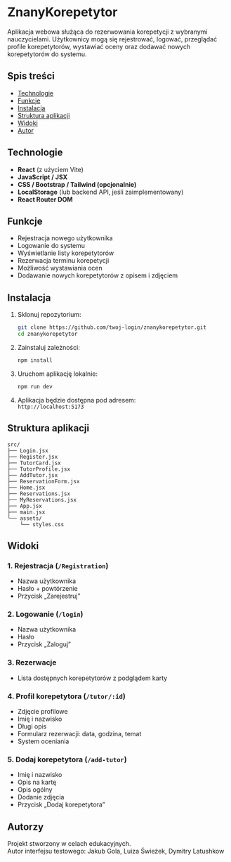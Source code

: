 # ZnanyKorepetytor

Aplikacja webowa służąca do rezerwowania korepetycji z wybranymi nauczycielami. Użytkownicy mogą się rejestrować, logować, przeglądać profile korepetytorów, wystawiać oceny oraz dodawać nowych korepetytorów do systemu.

## Spis treści
- [Technologie](#technologie)
- [Funkcje](#funkcje)
- [Instalacja](#instalacja)
- [Struktura aplikacji](#struktura-aplikacji)
- [Widoki](#widoki)
- [Autor](#autorzy)

## Technologie

- **React** (z użyciem Vite)
- **JavaScript / JSX**
- **CSS / Bootstrap / Tailwind (opcjonalnie)**
- **LocalStorage** (lub backend API, jeśli zaimplementowany)
- **React Router DOM**

## Funkcje

- Rejestracja nowego użytkownika
- Logowanie do systemu
- Wyświetlanie listy korepetytorów
- Rezerwacja terminu korepetycji
- Możliwość wystawiania ocen
- Dodawanie nowych korepetytorów z opisem i zdjęciem

## Instalacja

1. Sklonuj repozytorium:
   ```bash
   git clone https://github.com/twoj-login/znanykorepetytor.git
   cd znanykorepetytor
   ```

2. Zainstaluj zależności:
   ```bash
   npm install
   ```

3. Uruchom aplikację lokalnie:
   ```bash
   npm run dev
   ```

4. Aplikacja będzie dostępna pod adresem:  
   `http://localhost:5173`

## Struktura aplikacji

```
src/
├── Login.jsx
├── Register.jsx
├── TutorCard.jsx
├── TutorProfile.jsx
├── AddTutor.jsx
├── ReservationForm.jsx
├── Home.jsx
├── Reservations.jsx
├── MyReservations.jsx
├── App.jsx
├── main.jsx
└── assets/
    └── styles.css
```

## Widoki

### 1. Rejestracja (`/Registration`)
- Nazwa użytkownika
- Hasło + powtórzenie
- Przycisk „Zarejestruj”

### 2. Logowanie (`/login`)
- Nazwa użytkownika
- Hasło
- Przycisk „Zaloguj”

### 3. Rezerwacje
- Lista dostępnych korepetytorów z podglądem karty

### 4. Profil korepetytora (`/tutor/:id`)
- Zdjęcie profilowe
- Imię i nazwisko
- Długi opis
- Formularz rezerwacji: data, godzina, temat
- System oceniania

### 5. Dodaj korepetytora (`/add-tutor`)
- Imię i nazwisko
- Opis na kartę
- Opis ogólny
- Dodanie zdjęcia
- Przycisk „Dodaj korepetytora”

## Autorzy

Projekt stworzony w celach edukacyjnych.  
Autor interfejsu testowego: Jakub Gola, Luiza Świeżek, Dymitry Latushkow
